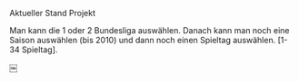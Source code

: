 Aktueller Stand Projekt

Man kann die 1 oder 2 Bundesliga auswählen.
Danach kann man noch eine Saison auswählen (bis 2010) und 
dann noch einen Spieltag auswählen. [1-34 Spieltag].



￼
 




